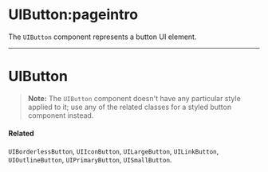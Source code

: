 # UIButton:pageintro

The `UIButton` component represents a button UI element.

---

# UIButton

> **Note:** The `UIButton` component doesn't have any particular style applied to it; use any of the related classes for a styled button component instead.

#### Related

`UIBorderlessButton`, `UIIconButton`, `UILargeButton`, `UILinkButton`, `UIOutlineButton`, `UIPrimaryButton`, `UISmallButton`.
